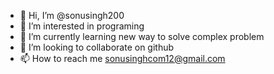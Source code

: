- 👋 Hi, I’m @sonusingh200
- 👀 I’m interested in programing
- 🌱 I’m currently learning new way to solve complex problem
- 💞️ I’m looking to collaborate on github
- 📫 How to reach me sonusinghcom12@gmail.com

<!---
sonusingh200/sonusingh200 is a ✨ special ✨ repository because its `README.md` (this file) appears on your GitHub profile.
You can click the Preview link to take a look at your changes.
--->
